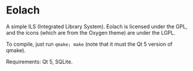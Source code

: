 Eolach
======

A simple ILS (Integrated Library System).
Eolach is licensed under the GPL, and the icons (which are from the Oxygen
theme) are under the LGPL.

To compile, just run `qmake; make` (note that it must the Qt 5 version of qmake).

Requirements: Qt 5, SQLite.
